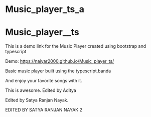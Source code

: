 
# Music_player_ts_a

# Music_player__ts

This is a demo link for the Music Player created using bootstrap and typescript

Demo:  https://naiyar2000.github.io/Music_player_ts/

Basic music player built using the typescript.banda

And enjoy your favorite songs with it.

This is awesome. 
Edited by Aditya

Edited by Satya Ranjan Nayak.




EDITED BY SATYA RANJAN NAYAK 2
